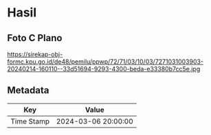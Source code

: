 # Hasil

## Foto C Plano

https://sirekap-obj-formc.kpu.go.id/de48/pemilu/ppwp/72/71/03/10/03/7271031003903-20240214-160110--33d51694-9293-4300-beda-e33380b7cc5e.jpg


## Metadata

| Key        | Value               |
| ---------- | ------------------- |
| Time Stamp | 2024-03-06 20:00:00 |



